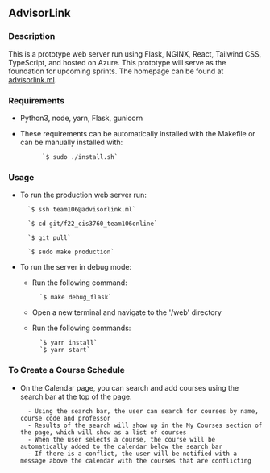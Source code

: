 ## AdvisorLink

### Description

This is a prototype web server run using Flask, NGINX, React, Tailwind CSS, TypeScript, and hosted on Azure. This prototype will serve as the foundation for upcoming sprints. The homepage can be found at [advisorlink.ml](http://advisorlink.ml).

### Requirements

- Python3, node, yarn, Flask, gunicorn
- These requirements can be automatically installed with the Makefile or can be manually installed with:

            `$ sudo ./install.sh`

### Usage

- To run the production web server run:

        `$ ssh team106@advisorlink.ml`

        `$ cd git/f22_cis3760_team106online`

        `$ git pull`

        `$ sudo make production`

- To run the server in debug mode:

  - Run the following command:

          `$ make debug_flask`

  - Open a new terminal and navigate to the '/web' directory
  - Run the following commands:

          `$ yarn install`
          `$ yarn start`

### To Create a Course Schedule

- On the Calendar page, you can search and add courses using the search bar at the top of the page.

        - Using the search bar, the user can search for courses by name, course code and professor
        - Results of the search will show up in the My Courses section of the page, which will show as a list of courses
        - When the user selects a course, the course will be automatically added to the calendar below the search bar
        - If there is a conflict, the user will be notified with a message above the calendar with the courses that are conflicting

